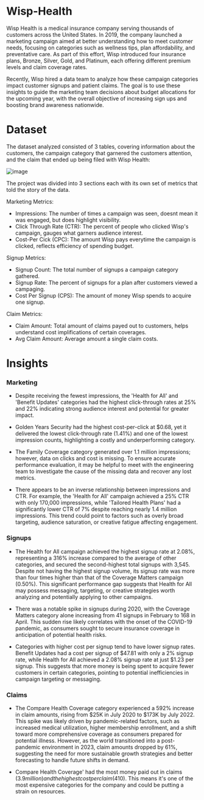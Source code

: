 # Wisp-Health

Wisp Health is a medical insurance company serving thousands of customers across the United States. In 2019, the company launched a marketing campaign aimed at better understanding how to meet customer needs, focusing on categories such as wellness tips, plan affordability, and preventative care. As part of this effort, Wisp introduced four insurance plans, Bronze, Silver, Gold, and Platinum, each offering different premium levels and claim coverage rates.

Recently, Wisp hired a data team to analyze how these campaign categories impact customer signups and patient claims. The goal is to use these insights to guide the marketing team decisions about budget allocations for the upcoming year, with the overall objective of increasing sign ups and boosting brand awareness nationwide.

# Dataset
The dataset analyzed consisted of 3 tables, covering information about the customers, the campaign category that garnered the customers attention, and the claim that ended up being filed with Wisp Health:

![image](https://github.com/user-attachments/assets/06cdb1bc-e4d9-4e11-add0-4c89dd5638ba)

The  project was divided into 3 sections each with its own set of metrics that told the story of the data.

Marketing Metrics:

* Impressions: The number of times a campaign was seen, doesnt mean it was engaged, but does highlight visibility. 
* Click Through Rate (CTR): The percent of people who clicked Wisp's campaign, gauges what garners audience interest.
* Cost-Per Cick (CPC): The amount Wisp pays everytime the campaign is clicked, reflects efficiency of spending budget.

Signup Metrics:

* Signup Count: The total number of signups a campaign category gathered.
* Signup Rate: The percent of signups for a plan after customers viewed a campaging. 
* Cost Per Signup (CPS): The amount of money Wisp spends to acquire one signup.

Claim Metrics:

* Claim Amount: Total amount of claims payed out to customers, helps understand cost implifications of certain coverages.
* Avg Claim Amount: Average amount a single claim costs.

# Insights

### Marketing

* Despite receiving the fewest impressions, the 'Health for All' and 'Benefit Updates' categories had the highest click-through rates at 25% and 22% indicating strong audience interest and potential for greater impact.

* Golden Years Security had the highest cost-per-click at $0.68, yet it delivered the lowest click-through rate (1.41%) and one of the lowest impression counts, highlighting a costly and underperforming category.

* The Family Coverage category generated over 1.1 million impressions; however, data on clicks and cost is missing. To ensure accurate performance evaluation, it may be helpful to meet with the engineering team to investigate the cause of the missing data and recover any lost metrics.

* There appears to be an inverse relationship between impressions and CTR. For example, the 'Health for All' campaign achieved a 25% CTR with only 170,000 impressions, while 'Tailored Health Plans' had a significantly lower CTR of 7% despite reaching nearly 1.4 million impressions. This trend could point to factors such as overly broad targeting, audience saturation, or creative fatigue affecting engagement.

### Signups

* The Health for All campaign achieved the highest signup rate at 2.08%, representing a 316% increase compared to the average of other categories, and secured the second-highest total signups with 3,545. Despite not having the highest signup volume, its signup rate was more than four times higher than that of the Coverage Matters campaign (0.50%). This significant performance gap suggests that Health for All may possess messaging, targeting, or creative strategies worth analyzing and potentially applying to other campaigns.

* There was a notable spike in signups during 2020, with the Coverage Matters category alone increasing from 41 signups in February to 168 in April. This sudden rise likely correlates with the onset of the COVID-19 pandemic, as consumers sought to secure insurance coverage in anticipation of potential health risks.

* Categories with higher cost per signup tend to have lower signup rates. Benefit Updates had a cost per signup of $47.81 with only a 2% signup rate, while Health for All achieved a 2.08% signup rate at just $1.23 per signup. This suggests that more money is being spent to acquire fewer customers in certain categories, pointing to potential inefficiencies in campaign targeting or messaging.

### Claims

* The Compare Health Coverage category experienced a 592% increase in claim amounts, rising from $25K in July 2020 to $173K by July 2022. This spike was likely driven by pandemic-related factors, such as increased medical utilization, higher membership enrollment, and a shift toward more comprehensive coverage as consumers prepared for potential illness. However, as the world transitioned into a post-pandemic environment in 2023, claim amounts dropped by 61%, suggesting the need for more sustainable growth strategies and better forecasting to handle future shifts in demand.

* Compare Health Coverage' had the most money paid out in claims ($3.9 million) and the highest cost per claim ($410). This means it's one of the most expensive categories for the company and could be putting a strain on resources.









